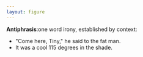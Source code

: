 ```yaml
---
layout: figure
---
```


**Antiphrasis**:one word irony, established by context:

 - "Come here, Tiny," he said to the fat man.
 - It was a cool 115 degrees in the shade.